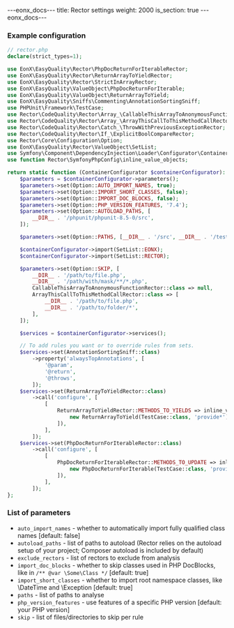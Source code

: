 ---eonx_docs--- title: Rector settings weight: 2000 is_section: true ---eonx_docs---

### Example configuration

```php
// rector.php
declare(strict_types=1);

use EonX\EasyQuality\Rector\PhpDocReturnForIterableRector;
use EonX\EasyQuality\Rector\ReturnArrayToYieldRector;
use EonX\EasyQuality\Rector\StrictInArrayRector;
use EonX\EasyQuality\ValueObject\PhpDocReturnForIterable;
use EonX\EasyQuality\ValueObject\ReturnArrayToYield;
use EonX\EasyQuality\Sniffs\Commenting\AnnotationSortingSniff;
use PHPUnit\Framework\TestCase;
use Rector\CodeQuality\Rector\Array_\CallableThisArrayToAnonymousFunctionRector;
use Rector\CodeQuality\Rector\Array_\ArrayThisCallToThisMethodCallRector;
use Rector\CodeQuality\Rector\Catch_\ThrowWithPreviousExceptionRector;
use Rector\CodeQuality\Rector\If_\ExplicitBoolCompareRector;
use Rector\Core\Configuration\Option;
use EonX\EasyQuality\Rector\ValueObject\SetList;
use Symfony\Component\DependencyInjection\Loader\Configurator\ContainerConfigurator;
use function Rector\SymfonyPhpConfig\inline_value_objects;

return static function (ContainerConfigurator $containerConfigurator): void {
    $parameters = $containerConfigurator->parameters();
    $parameters->set(Option::AUTO_IMPORT_NAMES, true);
    $parameters->set(Option::IMPORT_SHORT_CLASSES, false);
    $parameters->set(Option::IMPORT_DOC_BLOCKS, false);
    $parameters->set(Option::PHP_VERSION_FEATURES, '7.4');
    $parameters->set(Option::AUTOLOAD_PATHS, [
        __DIR__ . '/phpunit/phpunit-8.5-0/src',
    ]);

    $parameters->set(Option::PATHS, [__DIR__ . '/src', __DIR__ . '/tests']);

    $containerConfigurator->import(SetList::EONX);
    $containerConfigurator->import(SetList::RECTOR);

    $parameters->set(Option::SKIP, [
        __DIR__ . '/path/to/file.php',
        __DIR__ . '/path/with/mask/**/*.php',
        CallableThisArrayToAnonymousFunctionRector::class => null,
        ArrayThisCallToThisMethodCallRector::class => [
            __DIR__ . '/path/to/file.php',
            __DIR__ . '/path/to/folder/*',
        ],
    ]);

    $services = $containerConfigurator->services();

    // To add rules you want or to override rules from sets.
    $services->set(AnnotationSortingSniff::class)
        ->property('alwaysTopAnnotations', [
            '@param',
            '@return',
            '@throws',
        ]);
    $services->set(ReturnArrayToYieldRector::class)
        ->call('configure', [
            [
                ReturnArrayToYieldRector::METHODS_TO_YIELDS => inline_value_objects([
                    new ReturnArrayToYield(TestCase::class, 'provide*'),
                ]),
            ],
        ]);
    $services->set(PhpDocReturnForIterableRector::class)
        ->call('configure', [
            [
                PhpDocReturnForIterableRector::METHODS_TO_UPDATE => inline_value_objects([
                    new PhpDocReturnForIterable(TestCase::class, 'provide*'),
                ]),
            ],
        ]);
};
```

### List of parameters

- `auto_import_names` - whether to automatically import fully qualified class names [default: false]
- `autoload_paths` - list of paths to autoload (Rector relies on the autoload setup of your project; Composer autoload
  is included by default)
- `exclude_rectors` - list of rectors to exclude from analysis
- `import_doc_blocks` - whether to skip classes used in PHP DocBlocks, like in `/** @var \Some\Class */` [default: true]
- `import_short_classes` - whether to import root namespace classes, like \DateTime and \Exception [default: true]
- `paths` - list of paths to analyse
- `php_version_features` - use features of a specific PHP version [default: your PHP version]
- `skip` - list of files/directories to skip per rule
